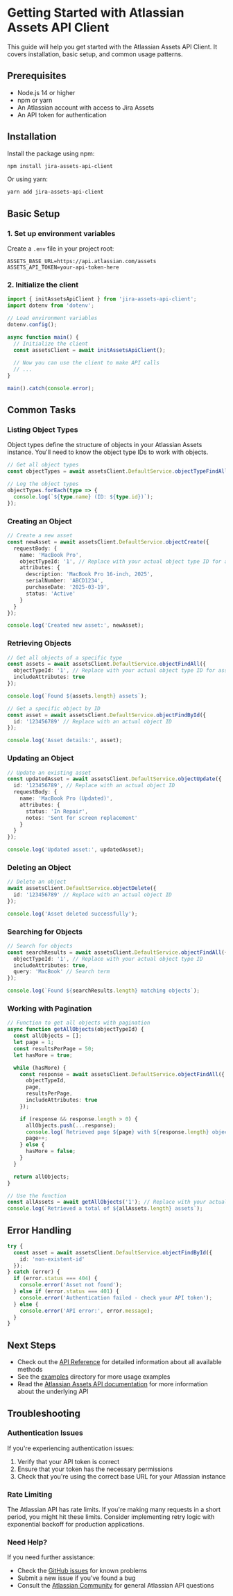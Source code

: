 # Getting Started with Atlassian Assets API Client

This guide will help you get started with the Atlassian Assets API Client. It covers installation, basic setup, and common usage patterns.

## Prerequisites

- Node.js 14 or higher
- npm or yarn
- An Atlassian account with access to Jira Assets
- An API token for authentication

## Installation

Install the package using npm:

```bash
npm install jira-assets-api-client
```

Or using yarn:

```bash
yarn add jira-assets-api-client
```

## Basic Setup

### 1. Set up environment variables

Create a `.env` file in your project root:

```
ASSETS_BASE_URL=https://api.atlassian.com/assets
ASSETS_API_TOKEN=your-api-token-here
```

### 2. Initialize the client

```typescript
import { initAssetsApiClient } from 'jira-assets-api-client';
import dotenv from 'dotenv';

// Load environment variables
dotenv.config();

async function main() {
  // Initialize the client
  const assetsClient = await initAssetsApiClient();
  
  // Now you can use the client to make API calls
  // ...
}

main().catch(console.error);
```

## Common Tasks

### Listing Object Types

Object types define the structure of objects in your Atlassian Assets instance. You'll need to know the object type IDs to work with objects.

```typescript
// Get all object types
const objectTypes = await assetsClient.DefaultService.objectTypeFindAll();

// Log the object types
objectTypes.forEach(type => {
  console.log(`${type.name} (ID: ${type.id})`);
});
```

### Creating an Object

```typescript
// Create a new asset
const newAsset = await assetsClient.DefaultService.objectCreate({
  requestBody: {
    name: 'MacBook Pro',
    objectTypeId: '1', // Replace with your actual object type ID for assets
    attributes: {
      description: 'MacBook Pro 16-inch, 2025',
      serialNumber: 'ABCD1234',
      purchaseDate: '2025-03-19',
      status: 'Active'
    }
  }
});

console.log('Created new asset:', newAsset);
```

### Retrieving Objects

```typescript
// Get all objects of a specific type
const assets = await assetsClient.DefaultService.objectFindAll({
  objectTypeId: '1', // Replace with your actual object type ID for assets
  includeAttributes: true
});

console.log(`Found ${assets.length} assets`);

// Get a specific object by ID
const asset = await assetsClient.DefaultService.objectFindById({
  id: '123456789' // Replace with an actual object ID
});

console.log('Asset details:', asset);
```

### Updating an Object

```typescript
// Update an existing asset
const updatedAsset = await assetsClient.DefaultService.objectUpdate({
  id: '123456789', // Replace with an actual object ID
  requestBody: {
    name: 'MacBook Pro (Updated)',
    attributes: {
      status: 'In Repair',
      notes: 'Sent for screen replacement'
    }
  }
});

console.log('Updated asset:', updatedAsset);
```

### Deleting an Object

```typescript
// Delete an object
await assetsClient.DefaultService.objectDelete({
  id: '123456789' // Replace with an actual object ID
});

console.log('Asset deleted successfully');
```

### Searching for Objects

```typescript
// Search for objects
const searchResults = await assetsClient.DefaultService.objectFindAll({
  objectTypeId: '1', // Replace with your actual object type ID
  includeAttributes: true,
  query: 'MacBook' // Search term
});

console.log(`Found ${searchResults.length} matching objects`);
```

### Working with Pagination

```typescript
// Function to get all objects with pagination
async function getAllObjects(objectTypeId) {
  const allObjects = [];
  let page = 1;
  const resultsPerPage = 50;
  let hasMore = true;

  while (hasMore) {
    const response = await assetsClient.DefaultService.objectFindAll({
      objectTypeId,
      page,
      resultsPerPage,
      includeAttributes: true
    });

    if (response && response.length > 0) {
      allObjects.push(...response);
      console.log(`Retrieved page ${page} with ${response.length} objects (total: ${allObjects.length})`);
      page++;
    } else {
      hasMore = false;
    }
  }

  return allObjects;
}

// Use the function
const allAssets = await getAllObjects('1'); // Replace with your actual object type ID
console.log(`Retrieved a total of ${allAssets.length} assets`);
```

## Error Handling

```typescript
try {
  const asset = await assetsClient.DefaultService.objectFindById({
    id: 'non-existent-id'
  });
} catch (error) {
  if (error.status === 404) {
    console.error('Asset not found');
  } else if (error.status === 401) {
    console.error('Authentication failed - check your API token');
  } else {
    console.error('API error:', error.message);
  }
}
```

## Next Steps

- Check out the [API Reference](./API.md) for detailed information about all available methods
- See the [examples](../examples) directory for more usage examples
- Read the [Atlassian Assets API documentation](https://developer.atlassian.com/cloud/assets/rest/api-group-objects/) for more information about the underlying API

## Troubleshooting

### Authentication Issues

If you're experiencing authentication issues:

1. Verify that your API token is correct
2. Ensure that your token has the necessary permissions
3. Check that you're using the correct base URL for your Atlassian instance

### Rate Limiting

The Atlassian API has rate limits. If you're making many requests in a short period, you might hit these limits. Consider implementing retry logic with exponential backoff for production applications.

### Need Help?

If you need further assistance:

- Check the [GitHub issues](https://github.com/your-username/jira-assets-api-client/issues) for known problems
- Submit a new issue if you've found a bug
- Consult the [Atlassian Community](https://community.atlassian.com/) for general Atlassian API questions
